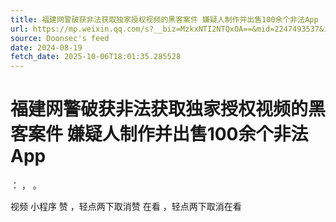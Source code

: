 ```yaml
---
title: 福建网警破获非法获取独家授权视频的黑客案件 嫌疑人制作并出售100余个非法App
url: https://mp.weixin.qq.com/s?__biz=MzkxNTI2NTQxOA==&mid=2247493537&idx=1&sn=e5b276d723f8809ea81b1d08d2d6fa80
source: Doonsec's feed
date: 2024-08-19
fetch_date: 2025-10-06T18:01:35.285528
---
```


# 福建网警破获非法获取独家授权视频的黑客案件 嫌疑人制作并出售100余个非法App

：
，
。

视频
小程序
赞
，轻点两下取消赞
在看
，轻点两下取消在看